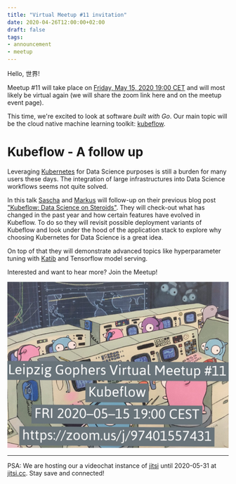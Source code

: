```yaml
---
title: "Virtual Meetup #11 invitation"
date: 2020-04-26T12:00:00+02:00
draft: false
tags:
- announcement
- meetup
---
```


Hello, 世界!

Meetup #11 will take place on [Friday, May 15, 2020 19:00
CET](https://www.meetup.com/Leipzig-Golang/events/268785545/) and will most
likely be virtual again (we will share the zoom link here and on the meetup
event page).

This time, we're excited to look at software *built with Go*. Our main topic
will be the cloud native machine learning toolkit:
[kubeflow](https://www.kubeflow.org/).

# Kubeflow - A follow up

Leveraging [Kubernetes](https://kubernetes.io) for Data Science purposes is
still a burden for many users these days. The integration of large
infrastructures into Data Science workflows seems not quite solved.

In this talk [Sascha](https://github.com/saschagrunert) and [Markus](https://github.com/mbu93) will follow-up on their previous blog
post ["Kubeflow: Data Science on Steroids"](https://github.com/saschagrunert/kubeflow-data-science-on-steroids). They will check-out what has
changed in the past year and how certain features have evolved in Kubeflow. To
do so they will revisit possible deployment variants of Kubeflow and look under
the hood of the application stack to explore why choosing Kubernetes for Data
Science is a great idea.

On top of that they will demonstrate advanced topics like hyperparameter tuning
with [Katib](https://github.com/kubeflow/katib) and Tensorflow model serving.

Interested and want to hear more? Join the Meetup!

![](/images/LeipzigGophers11.jpg)

----

PSA: We are hosting our a videochat instance of [jitsi](https://jitsi.org/)
until 2020-05-31 at [jitsi.cc](https://jitsi.cc/). Stay save and connected!

<!-- https://www.linkedin.com/posts/martin-czygan-58348842_last-minute-call-for-leipzig-gophers-meetup-activity-6667059863689936896-NI-3 -->
